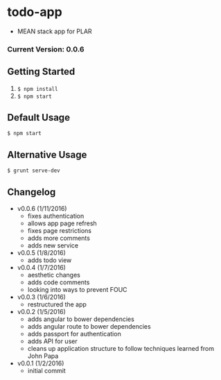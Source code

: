 # todo-app
- MEAN stack app for PLAR

### Current Version: 0.0.6

## Getting Started
1. ```$ npm install```
3. ```$ npm start```

## Default Usage
```$ npm start```

## Alternative Usage
```$ grunt serve-dev```

## Changelog
- v0.0.6 (1/11/2016)
	- fixes authentication 
	- allows app page refresh
	- fixes page restrictions
	- adds more comments
	- adds new service
- v0.0.5 (1/8/2016)
	- adds todo view
- v0.0.4 (1/7/2016)
	- aesthetic changes
	- adds code comments
	- looking into ways to prevent FOUC
- v0.0.3 (1/6/2016)
	- restructured the app
- v0.0.2 (1/5/2016)
	- adds angular to bower dependencies
	- adds angular route to bower dependencies
	- adds passport for authentication
	- adds API for user
	- cleans up application structure to follow techniques learned from John Papa
- v0.0.1 (1/2/2016)
	- initial commit	
